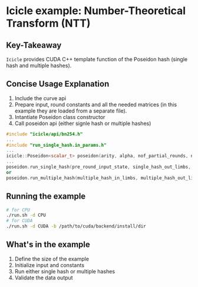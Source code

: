 # Icicle example: Number-Theoretical Transform (NTT)

## Key-Takeaway

`Icicle` provides CUDA C++ template function of the Poseidon hash (single hash and multiple hashes).

## Concise Usage Explanation

1. Include the curve api
2. Prepare input, round constants and all the needed matrices (in this example they are loaded from a separate file).
3. Intantiate Poseidon class constructor
4. Call poseidon api (either signle hash or multiple hashes)

```c++
#include "icicle/api/bn254.h"
...
#include "run_single_hash.in_params.h"
...
icicle::Poseidon<scalar_t> poseidon(arity, alpha, nof_partial_rounds, nof_upper_full_rounds, nof_end_full_rounds, rounds_constants, mds_matrix, pre_matrix, sparse_matrices);
...
poseidon.run_single_hash(pre_round_input_state, single_hash_out_limbs, config);
or
poseidon.run_multiple_hash(multiple_hash_in_limbs, multiple_hash_out_limbs, nof_hashes, config));
```


## Running the example

```sh
# for CPU
./run.sh -d CPU
# for CUDA
./run.sh -d CUDA -b /path/to/cuda/backend/install/dir
```

## What's in the example

1. Define the size of the example
2. Initialize input and constants
3. Run either single hash or multiple hashes
4. Validate the data output

